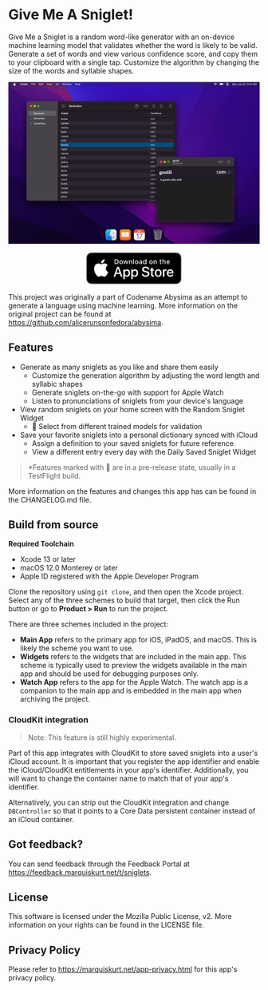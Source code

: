 # Give Me A Sniglet!

Give Me a Sniglet is a random word-like generator with an on-device machine learning model that validates whether the
word is likely to be valid. Generate a set of words and view various confidence score, and copy them to your clipboard
with a single tap. Customize the algorithm by changing the size of the words and syllable shapes.

![App screenshots](.readme/screenshot.png)

<p align="center">
    <a href="https://apple.co/336C4oX">
        <img src="/.readme/appstore.svg" height="64" alt="Get on the App Store" />
    </a>
</p>

This project was originally a part of Codename Abysima as an attempt to generate a language using machine learning.
More information on the original project can be found at https://github.com/alicerunsonfedora/abysima.

## Features

- Generate as many sniglets as you like and share them easily
    - Customize the generation algorithm by adjusting the word length and syllabic shapes
    - Generate sniglets on-the-go with support for Apple Watch
    - Listen to pronunciations of sniglets from your device's language
- View random sniglets on your home screen with the Random Sniglet Widget
    - 🧪 Select from different trained models for validation
- Save your favorite sniglets into a personal dictionary synced with iCloud
    - Assign a definition to your saved sniglets for future reference
    - View a different entry every day with the Daily Saved Sniglet Widget

> *Features marked with 🧪 are in a pre-release state, usually in a TestFlight build.

More information on the features and changes this app has can be found in the CHANGELOG.md file.

## Build from source

**Required Toolchain**

- Xcode 13 or later
- macOS 12.0 Monterey or later
- Apple ID registered with the Apple Developer Program

Clone the repository using `git clone`, and then open the Xcode project. Select any of the three schemes to build that
target, then click the Run button or go to **Product > Run** to run the project.

There are three schemes included in the project:

- **Main App** refers to the primary app for iOS, iPadOS, and macOS. This is likely the scheme you want to use.
- **Widgets** refers to the widgets that are included in the main app. This scheme is typically used to preview the
  widgets available in the main app and should be used for debugging purposes only.
- **Watch App** refers to the app for the Apple Watch. The watch app is a companion to the main app and is embedded in
  the main app when archiving the project.

### CloudKit integration

> Note: This feature is still highly experimental.

Part of this app integrates with CloudKit to store saved sniglets into a user's iCloud account. It is important that you
register the app identifier and enable the iCloud/CloudKit entitlements in your app's identifier. Additionally, you will
want to change the container name to match that of your app's identifier.

Alternatively, you can strip out the CloudKit integration and change `DBController` so that it points to a Core Data
persistent container instead of an iCloud container.

## Got feedback?

You can send feedback through the Feedback Portal at https://feedback.marquiskurt.net/t/sniglets.

## License

This software is licensed under the Mozilla Public License, v2. More information on your rights can be found in the
LICENSE file.

## Privacy Policy

Please refer to https://marquiskurt.net/app-privacy.html for this app's privacy policy.
